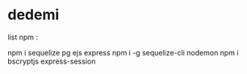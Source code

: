 # dedemi

list npm :

npm i sequelize pg ejs express
npm i -g sequelize-cli nodemon
npm i bscryptjs express-session

